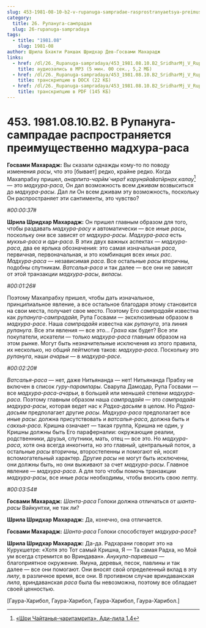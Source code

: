 ```yaml
---
slug: 453-1981-08-10-b2-v-rupanuga-sampradae-rasprostranyaetsya-preimushhestvenno-madhura-rasa
category:
  title: 26. Рупануга-сампрадая
  slug: 26-rupanuga-sampradaya
tags:
  - title: "1981.08"
    slug: 1981-08
author: Шрила Бхакти Ракшак Шридхар Дев-Госвами Махарадж
links:
  - href: /dl/26._Rupanuga-sampradaya/453_1981.08.10.B2_SridharMj_V_Rupanuga-sampradae_rasprostranjaetsja_preimushhestvenno_madhura_rasa.mp3
    title: аудиозапись в MP3 (5 мин. 00 сек., 5,2 МБ)
  - href: /dl/26._Rupanuga-sampradaya/453_1981.08.10.B2_SridharMj_V_Rupanuga-sampradae_rasprostranjaetsja_preimushhestvenno_madhura_rasa.docx
    title: транскрипцию в DOCX (22 КБ)
  - href: /dl/26._Rupanuga-sampradaya/453_1981.08.10.B2_SridharMj_V_Rupanuga-sampradae_rasprostranjaetsja_preimushhestvenno_madhura_rasa.pdf
    title: транскрипцию в PDF (145 КБ)
---
```


# 453. 1981.08.10.B2. В Рупануга-сампрадае распространяется преимущественно мадхура-раса

**Госвами Махарадж:** Вы сказали однажды кому-то по поводу изменения *расы*, что это [бывает] редко, крайне редко. Когда Махапрабху пришел, *анарпита-чарӣм̇ чира̄т карун̣айа̄ватӣрн̣ах̣ калау*[^_ftn1] — это *мадхура-раса*, Он дал возможность всем *дживам* возвыситься до *мадхура-расы*. Дал ли Он всем дживам эту возможность, поскольку Он распространяет эти сантименты, это чувство?

*#00:00:37#*

**Шрила Шридхар Махарадж:** Он пришел главным образом для того, чтобы раздавать *мадхура-расу* и автоматически — все иные *расы*, поскольку они все зависят от *мадхура-расы*. *Мадхура-раса* есть *мукхья-раса* и *ади-раса*. В этих двух важных аспектах — *мадхура-раса*, два ее ярлыка обозначения: это самая изначальная *раса*, первичная, первоначальная, и это комбинация всех иных *рас*. *Мадхура-раса* — независимая *раса*. Все остальные *расы* вторичны, подобны спутникам. *Ватсалья-раса* и так далее — все они не зависят от этой транзакции *мадхура-расы*, *виласы*.

*#00:01:26#*

Поэтому Махапрабху пришел, чтобы дать изначальное, принципиальное явление, а все остальное благодаря этому становится на свои места, получает свое место. Поэтому Его *сампрадайя* известна как *рупануга-сампрадайя*, Рупа Госвами — эксклюзивным образом в *мадхура-расе*. Наша *сампрадайя* известна как *рупануга*, эта линия *рупануга*. Все эти явления — все это… *Граха* как будет? Все эти покупатели, искатели — только *мадхура-раса* главным образом на этом рынке. Могут быть незначительные исключения из этого правила, их несколько, но общий лейтмотив таков: *мадхура-раса*. Поскольку это *рупануга*, наши *ачарьи* — в *мадхура-расе*.

*#00:02:20#*

*Ватсалья-раса* — нет, даже Нитьянанда — нет! Нитьянанда Прабху не включен в список *гуру-парампары*. Сварупа Дамодар, Рупа Госвами — все *мадхура-раса-ачарьи*, в большей или меньшей степени *мадхура-раса*. Поэтому главным образом наша *сампрадайя* — это *сампрадайя мадхура-расы*, которая ведет нас к *Радха-дасьям* в целом. Но *Радха-дасьям* предполагает другие *расы*. *Мадхура-раса* предполагает все иные *расы*: должна присутствовать и *ватсалья-раса*, должна быть и *сакхья-раса*. Кришна означает — такая группа, Кришна не один, у Кришны должны быть Его параферналии: окружающие реалии, родственники, друзья, спутники, мать, отец — все это. Но *мадхура-раса*, хотя она всегда инкогнита, но это главный, центральный поток, а остальные *расы* вторичны, второстепенны и помогают ей, носят вспомогательный характер. Другие *расы* не могут быть исключены, они должны быть, но они выживают за счет *мадхура-расы*. Главное явление — *мадхура-раса*. А для того чтобы помочь транзакции *мадхура-расы*, все иные *расы* необходимы, чтобы вносить свою лепту.

*#00:03:54#*

**Госвами Махарадж:** *Шанта-раса* Голоки должна отличаться от *шанта-расы* Вайкунтхи, не так ли?

**Шрила Шридхар Махарадж:** Да, конечно, она отличается.

**Госвами Махарадж:** *Шанта-раса* Голоки способствует *мадхура-расе*?

**Шрила Шридхар Махарадж:** Да-да. Радхарани говорит это на Курукшетре: «Хотя это Тот самый Кришна, Я — Та самая Радха, но Мой ум всегда стремится во Вриндаван». *Анукула-паривеша* — благоприятное окружение. Ямуна, деревья, песок, павлины и так далее — все они помогают. Они вносят свой определенный вклад в эту *лилу*, в различное время, все они. В противном случае вриндаванская *лила*, вриндаванская *раса* была бы невозможна, поэтому все обладает своей ценностью.

[Гаура-Харибол, Гаура-Харибол, Гаура-Харибол, Гаура-Харибол.]



[^_ftn1]: [«Шри Чайтанья-чаритамрита», Ади-лила 1.4](../notes/shri-chajtanya-charitamrita-adi-lila/shri-chajtanya-charitamrita-adi-lila-1-4.md)
